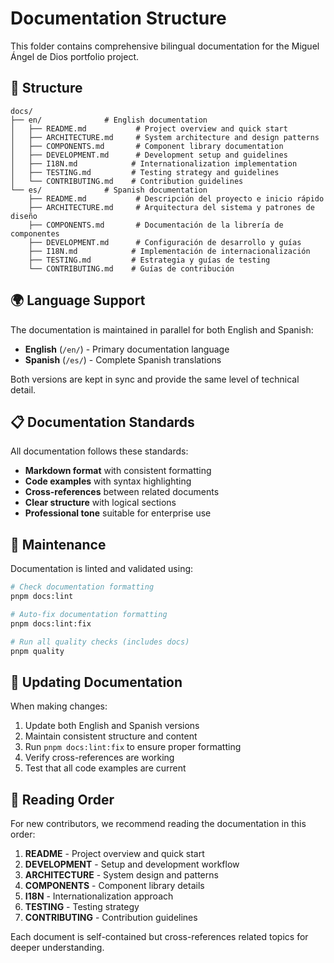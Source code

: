 # Documentation Structure

This folder contains comprehensive bilingual documentation for the Miguel Ángel de Dios portfolio project.

## 📁 Structure

```text
docs/
├── en/              # English documentation
│   ├── README.md           # Project overview and quick start
│   ├── ARCHITECTURE.md     # System architecture and design patterns
│   ├── COMPONENTS.md       # Component library documentation  
│   ├── DEVELOPMENT.md      # Development setup and guidelines
│   ├── I18N.md            # Internationalization implementation
│   ├── TESTING.md         # Testing strategy and guidelines
│   └── CONTRIBUTING.md    # Contribution guidelines
└── es/              # Spanish documentation
    ├── README.md           # Descripción del proyecto e inicio rápido
    ├── ARCHITECTURE.md     # Arquitectura del sistema y patrones de diseño
    ├── COMPONENTS.md       # Documentación de la librería de componentes
    ├── DEVELOPMENT.md      # Configuración de desarrollo y guías
    ├── I18N.md            # Implementación de internacionalización
    ├── TESTING.md         # Estrategia y guías de testing
    └── CONTRIBUTING.md    # Guías de contribución
```

## 🌍 Language Support

The documentation is maintained in parallel for both English and Spanish:

- **English** (`/en/`) - Primary documentation language
- **Spanish** (`/es/`) - Complete Spanish translations

Both versions are kept in sync and provide the same level of technical detail.

## 📋 Documentation Standards

All documentation follows these standards:

- **Markdown format** with consistent formatting
- **Code examples** with syntax highlighting
- **Cross-references** between related documents
- **Clear structure** with logical sections
- **Professional tone** suitable for enterprise use

## 🔧 Maintenance

Documentation is linted and validated using:

```bash
# Check documentation formatting
pnpm docs:lint

# Auto-fix documentation formatting
pnpm docs:lint:fix

# Run all quality checks (includes docs)
pnpm quality
```

## 📝 Updating Documentation

When making changes:

1. Update both English and Spanish versions
2. Maintain consistent structure and content
3. Run `pnpm docs:lint:fix` to ensure proper formatting
4. Verify cross-references are working
5. Test that all code examples are current

## 📖 Reading Order

For new contributors, we recommend reading the documentation in this order:

1. **README** - Project overview and quick start
2. **DEVELOPMENT** - Setup and development workflow
3. **ARCHITECTURE** - System design and patterns
4. **COMPONENTS** - Component library details
5. **I18N** - Internationalization approach
6. **TESTING** - Testing strategy
7. **CONTRIBUTING** - Contribution guidelines

Each document is self-contained but cross-references related topics for deeper understanding.
